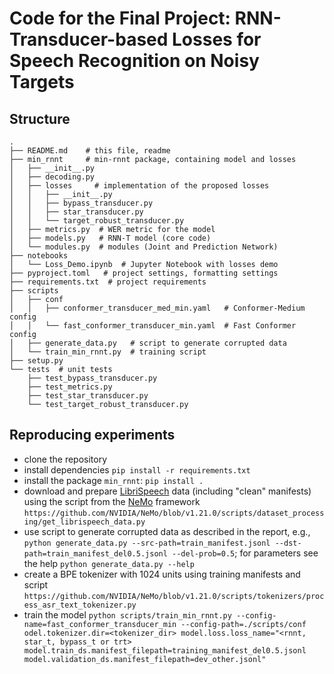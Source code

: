 # Code for the Final Project: RNN-Transducer-based Losses for Speech Recognition on Noisy Targets

## Structure

```
.
├── README.md    # this file, readme
├── min_rnnt     # min-rnnt package, containing model and losses
│   ├── __init__.py
│   ├── decoding.py
│   ├── losses     # implementation of the proposed losses
│   │   ├── __init__.py
│   │   ├── bypass_transducer.py
│   │   ├── star_transducer.py
│   │   └── target_robust_transducer.py
│   ├── metrics.py  # WER metric for the model
│   ├── models.py   # RNN-T model (core code)
│   └── modules.py  # modules (Joint and Prediction Network)
├── notebooks
│   └── Loss_Demo.ipynb  # Jupyter Notebook with losses demo 
├── pyproject.toml   # project settings, formatting settings
├── requirements.txt  # project requirements
├── scripts
│   ├── conf
│   │   ├── conformer_transducer_med_min.yaml   # Conformer-Medium config
│   │   └── fast_conformer_transducer_min.yaml  # Fast Conformer config
│   ├── generate_data.py   # script to generate corrupted data
│   └── train_min_rnnt.py  # training script
├── setup.py
└── tests  # unit tests
    ├── test_bypass_transducer.py
    ├── test_metrics.py
    ├── test_star_transducer.py
    └── test_target_robust_transducer.py
```

## Reproducing experiments

- clone the repository
- install dependencies `pip install -r requirements.txt`
- install the package `min_rnnt`: `pip install .`
- download and prepare [LibriSpeech](https://www.openslr.org/12) data (including "clean" manifests) using the script from the [NeMo](https://github.com/nvidia/nemo) framework `https://github.com/NVIDIA/NeMo/blob/v1.21.0/scripts/dataset_processing/get_librispeech_data.py`
- use script to generate corrupted data as described in the report, e.g., `python generate_data.py --src-path=train_manifest.jsonl --dst-path=train_manifest_del0.5.jsonl --del-prob=0.5`; for parameters see the help `python generate_data.py --help`
- create a BPE tokenizer with 1024 units using training manifests and script `https://github.com/NVIDIA/NeMo/blob/v1.21.0/scripts/tokenizers/process_asr_text_tokenizer.py`
- train the model `python scripts/train_min_rnnt.py --config-name=fast_conformer_transducer_min --config-path=./scripts/conf odel.tokenizer.dir=<tokenizer_dir> model.loss.loss_name="<rnnt, star_t, bypass_t or trt> model.train_ds.manifest_filepath=training_manifest_del0.5.jsonl model.validation_ds.manifest_filepath=dev_other.jsonl"`
